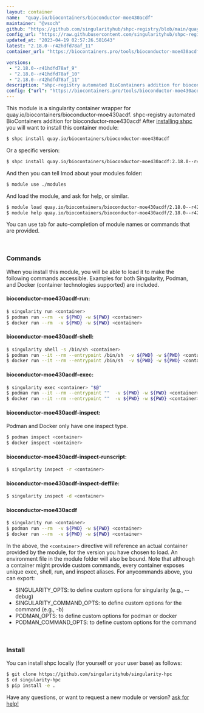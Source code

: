 ```yaml
---
layout: container
name:  "quay.io/biocontainers/bioconductor-moe430acdf"
maintainer: "@vsoch"
github: "https://github.com/singularityhub/shpc-registry/blob/main/quay.io/biocontainers/bioconductor-moe430acdf/container.yaml"
config_url: "https://raw.githubusercontent.com/singularityhub/shpc-registry/main/quay.io/biocontainers/bioconductor-moe430acdf/container.yaml"
updated_at: "2023-04-19 02:57:26.581643"
latest: "2.18.0--r42hdfd78af_11"
container_url: "https://biocontainers.pro/tools/bioconductor-moe430acdf"

versions:
 - "2.18.0--r41hdfd78af_9"
 - "2.18.0--r41hdfd78af_10"
 - "2.18.0--r42hdfd78af_11"
description: "shpc-registry automated BioContainers addition for bioconductor-moe430acdf"
config: {"url": "https://biocontainers.pro/tools/bioconductor-moe430acdf", "maintainer": "@vsoch", "description": "shpc-registry automated BioContainers addition for bioconductor-moe430acdf", "latest": {"2.18.0--r42hdfd78af_11": "sha256:ad4f41317db4a16fcda0d28296824b9a3725b88e77145bf6faf980f1bcd3314a"}, "tags": {"2.18.0--r41hdfd78af_9": "sha256:72f94eaf567a19d0a90f0bc591d75c1835b8a3caa700d31780d360491638ad2d", "2.18.0--r41hdfd78af_10": "sha256:2f3dc7e127400c807c13d1ee78bec8f9ab478794f326f7bbe4ff82e18a87d9c6", "2.18.0--r42hdfd78af_11": "sha256:ad4f41317db4a16fcda0d28296824b9a3725b88e77145bf6faf980f1bcd3314a"}, "docker": "quay.io/biocontainers/bioconductor-moe430acdf"}
---
```


This module is a singularity container wrapper for quay.io/biocontainers/bioconductor-moe430acdf.
shpc-registry automated BioContainers addition for bioconductor-moe430acdf
After [installing shpc](#install) you will want to install this container module:


```bash
$ shpc install quay.io/biocontainers/bioconductor-moe430acdf
```

Or a specific version:

```bash
$ shpc install quay.io/biocontainers/bioconductor-moe430acdf:2.18.0--r42hdfd78af_11
```

And then you can tell lmod about your modules folder:

```bash
$ module use ./modules
```

And load the module, and ask for help, or similar.

```bash
$ module load quay.io/biocontainers/bioconductor-moe430acdf/2.18.0--r42hdfd78af_11
$ module help quay.io/biocontainers/bioconductor-moe430acdf/2.18.0--r42hdfd78af_11
```

You can use tab for auto-completion of module names or commands that are provided.

<br>

### Commands

When you install this module, you will be able to load it to make the following commands accessible.
Examples for both Singularity, Podman, and Docker (container technologies supported) are included.

#### bioconductor-moe430acdf-run:

```bash
$ singularity run <container>
$ podman run --rm  -v ${PWD} -w ${PWD} <container>
$ docker run --rm  -v ${PWD} -w ${PWD} <container>
```

#### bioconductor-moe430acdf-shell:

```bash
$ singularity shell -s /bin/sh <container>
$ podman run --it --rm --entrypoint /bin/sh  -v ${PWD} -w ${PWD} <container>
$ docker run --it --rm --entrypoint /bin/sh  -v ${PWD} -w ${PWD} <container>
```

#### bioconductor-moe430acdf-exec:

```bash
$ singularity exec <container> "$@"
$ podman run --it --rm --entrypoint ""  -v ${PWD} -w ${PWD} <container> "$@"
$ docker run --it --rm --entrypoint ""  -v ${PWD} -w ${PWD} <container> "$@"
```

#### bioconductor-moe430acdf-inspect:

Podman and Docker only have one inspect type.

```bash
$ podman inspect <container>
$ docker inspect <container>
```

#### bioconductor-moe430acdf-inspect-runscript:

```bash
$ singularity inspect -r <container>
```

#### bioconductor-moe430acdf-inspect-deffile:

```bash
$ singularity inspect -d <container>
```



#### bioconductor-moe430acdf

```bash
$ singularity run <container>
$ podman run --rm  -v ${PWD} -w ${PWD} <container>
$ docker run --rm  -v ${PWD} -w ${PWD} <container>
```


In the above, the `<container>` directive will reference an actual container provided
by the module, for the version you have chosen to load. An environment file in the
module folder will also be bound. Note that although a container
might provide custom commands, every container exposes unique exec, shell, run, and
inspect aliases. For anycommands above, you can export:

 - SINGULARITY_OPTS: to define custom options for singularity (e.g., --debug)
 - SINGULARITY_COMMAND_OPTS: to define custom options for the command (e.g., -b)
 - PODMAN_OPTS: to define custom options for podman or docker
 - PODMAN_COMMAND_OPTS: to define custom options for the command

<br>

### Install

You can install shpc locally (for yourself or your user base) as follows:

```bash
$ git clone https://github.com/singularityhub/singularity-hpc
$ cd singularity-hpc
$ pip install -e .
```

Have any questions, or want to request a new module or version? [ask for help!](https://github.com/singularityhub/singularity-hpc/issues)